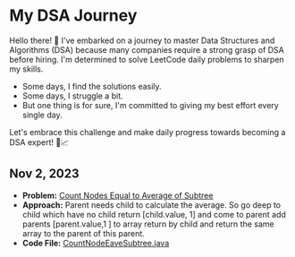 # My DSA Journey

Hello there! 👋 I've embarked on a journey to master Data Structures and Algorithms (DSA) because many companies require a strong grasp of DSA before hiring. I'm determined to solve LeetCode daily problems to sharpen my skills. 

- Some days, I find the solutions easily.
- Some days, I struggle a bit.
- But one thing is for sure, I'm committed to giving my best effort every single day.

Let's embrace this challenge and make daily progress towards becoming a DSA expert! 💪📈


## Nov 2, 2023

- **Problem:** [Count Nodes Equal to Average of Subtree](https://leetcode.com/problems/count-nodes-equal-to-average-of-subtree/description/)
- **Approach:** Parent needs child to calculate the average. So go deep to child which have no child return [child.value, 1] and come to parent add parents [parent.value,1 ] to array return by child and return the same array to the parent of this parent.
- **Code File:** [CountNodeEaveSubtree.java](CountNodeEaveSubtree.java)

